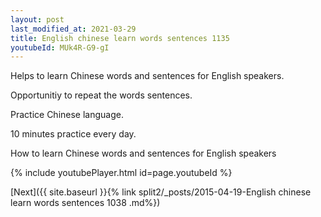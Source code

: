```yaml
---
layout: post
last_modified_at: 2021-03-29
title: English chinese learn words sentences 1135 
youtubeId: MUk4R-G9-gI
---
```

 
 
Helps to learn Chinese words and sentences for English speakers.

Opportunitiy to repeat the words sentences. 

Practice Chinese language. 
 
10 minutes practice every day. 
 
How to learn Chinese words and sentences for English speakers 
 
{% include youtubePlayer.html id=page.youtubeId %}
 
 
[Next]({{ site.baseurl }}{% link  split2/_posts/2015-04-19-English chinese learn words sentences 1038 .md%})
 
